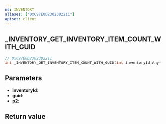 ```yaml
---
ns: INVENTORY
aliases: ["0xC97E0D2302382211"]
apiset: client
---
```

## _INVENTORY_GET_INVENTORY_ITEM_COUNT_WITH_GUID

```c
// 0xC97E0D2302382211
int _INVENTORY_GET_INVENTORY_ITEM_COUNT_WITH_GUID(int inventoryId,Any* guid,BOOL p2);
```


## Parameters
* **inventoryId**:
* **guid**:
* **p2**:

## Return value